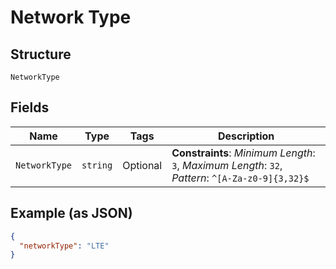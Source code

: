 
# Network Type

## Structure

`NetworkType`

## Fields

| Name | Type | Tags | Description |
|  --- | --- | --- | --- |
| `NetworkType` | `string` | Optional | **Constraints**: *Minimum Length*: `3`, *Maximum Length*: `32`, *Pattern*: `^[A-Za-z0-9]{3,32}$` |

## Example (as JSON)

```json
{
  "networkType": "LTE"
}
```

